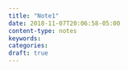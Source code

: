 ```yaml
---
title: "Note1"
date: 2018-11-07T20:06:58-05:00
content-type: notes
keywords:
categories:
draft: true
---
```

[comment]: # (A note is any quick thought, quote, one-liners or a simple tweet. )
